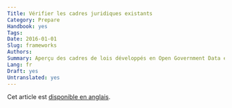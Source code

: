 ```yaml
---
Title: Vérifier les cadres juridiques existants
Category: Prepare
Handbook: yes
Tags:
Date: 2016-01-01
Slug: frameworks
Authors:
Summary: Aperçu des cadres de lois développés en Open Government Data en Suisse
Lang: fr
Draft: yes
Untranslated: yes
---
```


Cet article est [disponible en anglais](/en/prepare/frameworks).
